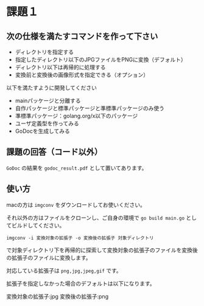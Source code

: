 # 課題１

## 次の仕様を満たすコマンドを作って下さい
- ディレクトリを指定する
- 指定したディレクトリ以下のJPGファイルをPNGに変換（デフォルト）
- ディレクトリ以下は再帰的に処理する
- 変換前と変換後の画像形式を指定できる（オプション）

以下を満たすように開発してください
- mainパッケージと分離する
- 自作パッケージと標準パッケージと準標準パッケージのみ使う
- 準標準パッケージ：golang.org/x以下のパッケージ
- ユーザ定義型を作ってみる
- GoDocを生成してみる

## 課題の回答（コード以外）
`GoDoc` の結果を `godoc_result.pdf` として置いてあります。

## 使い方
macの方は `imgconv` をダウンロードしてお使いください。

それ以外の方はファイルをクローンし、ご自身の環境で `go build main.go` としてビルドしてください。

`imgconv -i 変換対象の拡張子 -o 変換後の拡張子 対象ディレクトリ`

で対象ディレクトリ下を再帰的に探索して変換対象の拡張子のファイルを変換後の拡張子のファイルに変換します。

対応している拡張子は `png,jpg,jpeg,gif` です。

拡張子を指定しなかった場合のデフォルトは以下になります。

変換対象の拡張子:jpg
変換後の拡張子:png
